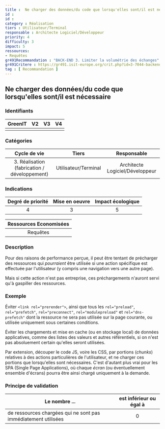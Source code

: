 ```yaml
---
title :  Ne charger des données/du code que lorsqu'elles sont/il est nécessaire
id : 
id : 
category : Réalisation
tiers : Utilisateur/Terminal
responsable : Architecte Logiciel/Développeur
priority: 4
difficulty: 3
impact: 5
ressources:
- Requêtes
gr491Recommandation : "BACK-END 3. Limiter la volumétrie des échanges"
gr491Critere : https://gr491.isit-europe.org/crit.php?id=3-7044-backend-le-perimetre-et-la-conception-des-requetes
tag : [ Recommandation ]
---
```


## Ne charger des données/du code que lorsqu'elles sont/il est nécessaire

### Identifiants

| GreenIT |  V2  |  V3  |  V4  |
|:-------:|:----:|:----:|:----:|
|      |   |   |      |

### Catégories

| Cycle de vie |  Tiers  |  Responsable  |
|:---------:|:----:|:----:|
| 3. Réalisation (fabrication / développement) | Utilisateur/Terminal | Architecte Logiciel/Développeur |

### Indications

| Degré de priorité |      Mise en oeuvre       |  Impact écologique    |
|:-------------------:|:-------------------------:|:---------------------:|
| 4 | 3 | 5 |

|Ressources Economisées                                      |
|:----------------------------------------------------------:|
|Requêtes    |

### Description

Pour des raisons de performance perçue,
il peut être tentant de précharger des ressources qui _pourraient_ être utilisée
si une action spécifique est effectuée par l'utilisateur
(y compris une navigation vers une autre page).

Mais si cette action n'est pas entreprise,
ces préchargements n'auront servi qu'à gaspiller des ressources.

### Exemple

Éviter `<link rel="prerender">`,
ainsi que tous les `rel="preload"`, `rel="prefetch"`, `rel="preconnect"`, `rel="modulepreload"` et `rel="dns-prefetch"`
dont la ressource ne sera pas utilisée sur la page courante,
ou utilisée uniquement sous certaines conditions.

Éviter les chargements et mise en cache (ou en stockage local) de données applicatives,
comme des listes des valeurs et autres référentiels,
si on n'est pas absoluement certain qu'elles seront utilisées.

Par extension, découper le code JS, voire les CSS, par portions (_chunks_) relatives à des actions particulières de l'utilisateur,
et ne charger ces portions que lorsqu'elles sont nécessaires.
C'est d'autant plus vrai pour les SPA (Single Page Applications),
où chaque _écran_ (ou éventuellement ensemble d'écrans) pourra être ainsi chargé uniquement à la demande.

### Principe de validation

| Le nombre ... |     est inférieur ou égal à   |  
|-------------------|:-------------------------:|
| de ressources chargées qui ne sont pas immédiatement utilisées |  0 |
